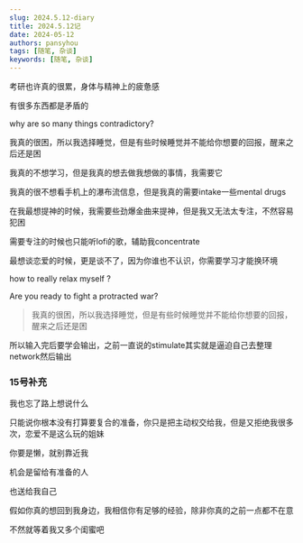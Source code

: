 ```yaml
---
slug: 2024.5.12-diary
title: 2024.5.12记
date: 2024-05-12
authors: pansyhou
tags: [随笔, 杂谈]
keywords: [随笔, 杂谈]
---
```


考研也许真的很累，身体与精神上的疲惫感

有很多东西都是矛盾的

why are so many things contradictory?	

我真的很困，所以我选择睡觉，但是有些时候睡觉并不能给你想要的回报，醒来之后还是困

我真的不想学习，但是我真的想去做我想做的事情，我需要它

我真的很不想看手机上的瀑布流信息，但是我真的需要intake一些mental drugs

在我最想提神的时候，我需要些劲爆金曲来提神，但是我又无法太专注，不然容易犯困

需要专注的时候也只能听lofi的歌，辅助我concentrate

最想谈恋爱的时候，更是谈不了，因为你谁也不认识，你需要学习才能换环境



how to really relax myself ?

Are you ready to fight a protracted war?

> 我真的很困，所以我选择睡觉，但是有些时候睡觉并不能给你想要的回报，醒来之后还是困

所以输入完后要学会输出，之前一直说的stimulate其实就是逼迫自己去整理network然后输出





### 15号补充

我也忘了路上想说什么

只能说你根本没有打算要复合的准备，你只是把主动权交给我，但是又拒绝我很多次，恋爱不是这么玩的姐妹

你要是懒，就别靠近我

机会是留给有准备的人

也送给我自己



假如你真的想回到我身边，我相信你有足够的经验，除非你真的之前一点都不在意

不然就等着我又多个闺蜜吧

